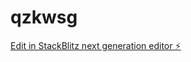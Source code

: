 # qzkwsg

[Edit in StackBlitz next generation editor ⚡️](https://stackblitz.com/~/github.com/qzkxww/qzkwsg)